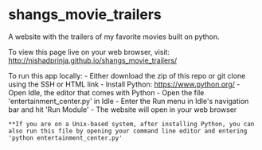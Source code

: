 # shangs_movie_trailers
A website with the trailers of my favorite movies built on python.

To view this page live on your web browser, visit:
http://nishadprinja.github.io/shangs_movie_trailers/

To run this app locally:
	- Either download the zip of this repo or git clone using the SSH or HTML link
	- Install Python: https://www.python.org/
	- Open Idle, the editor that comes with Python
	- Open the file 'entertainment_center.py' in Idle
	- Enter the Run menu in Idle's navigation bar and hit 'Run Module'
	- The website will open in your web browser
	
	**If you are on a Unix-based system, after installing Python, you can also run this file by opening your command line editor and entering 'python entertainment_center.py'